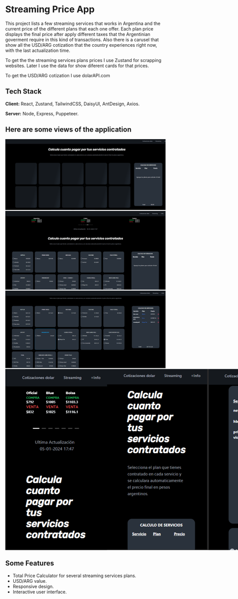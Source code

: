 # Streaming Price App

This project lists a few streaming services that works in Argentina and the current price of the different plans that each one offer. Each plan price displays the final price after apply different taxes that the Argentinian goverment require in this kind of transactions. Also there is a carusel that show all the USD/ARG cotization that the country experiences right now, with the last actualization time. 

To get the the streaming services plans prices I use Zustand for scrapping websites. Later I use the data for show diferent cards for that prices.

To get the USD/ARG cotization I use dolarAPI.com

## Tech Stack

**Client:** React, Zustand, TailwindCSS, DaisyUI, AntDesign, Axios.

**Server:** Node, Express, Puppeteer.


## Here are some views of the application
<img src="images/img-5.png">
<img src="images/img1.png">
<img src="images/img6.png">
<div style="display: flex; justify-content: space-between;">
<img src="images/img2.png" width="320">
<img src="images/img3.png" width="320">
<img src="images/img4.png" width="320">
</div>



## Some Features

- Total Price Calculator for several streaming services plans. 
- USD/ARG value.  
- Responsive design.
- Interactive user interface.
